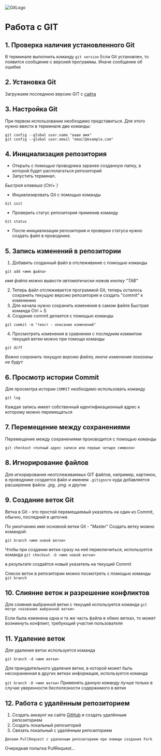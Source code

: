 ![GitLogo](GitLogo.png)
# Работа с GIT

## 1. Проверка наличия установленного Git

В терминале выполнить команду `git version`
Если Git установлен, то появится сообщение с версией программы. Иначе сообщение об ошибке

## 2. Установка Git
Загружаем последнюю версию GIT с [сайта](https://git-scm.com/downloads)

## 3. Настройка Git
При первом использовании необходимо представиться. Для этого нужно ввести в терминале две команды:
```
git config --global user.name "ваше имя"
git config --global user.email "email@example.com"
```
## 4. Инициализация репозитория
* Открыть с помощью проводника заранее созданную папку, в которой будет располагаться репозиторий
* Запустить терминал.

*Быстрая клавиша (Ctrl+`)*
* Инциализировать Git с помощью команды
```
Git init
```
* Проверить статус репозитория применив команду
```
Git status
```
* После инициализации репозитория и проверки статуса нужно создать файл в проводнике.

## 5. Запись изменений в репозитории
1. Добавить созданный файл в отслеживание с помощью команды
```
git add <имя файла>
```
*имя файла можно вывести автоматически нажав кнопку "TAB"*

2. Теперь файл отслеживается программой Git, теперь осталось сохранить текущую версию репозитория и создать "commit" к изменению 
3. Для начала нужно сохранить изменения в самом файле
Быстрая команда Ctrl + S
3. Создание commit делается с помощью команды 
```
git commit -m "текст - описание изменений"
```
4. Просмотреть изменения в сравнении с последним коммитом текущей ветки можно при помощи команды
```
git diff
```
*Важно сохранить текущую версию файла, иначе изменения показаны не будут*
## 6. Просмотр истории Commit

Для просмотра истории `COMMIT` необходимо использовать команду
```
git log
```
Каждая запись имеет собственный идентификационный адрес к которому можно перемещаться
## 7. Перемещение между сохранениями
Перемещение между сохранениями производится с помощью команды
```
git checkout <полный адрес записи или первые четыре символа>
```
## 8. Игнорирование файлов
Для игнорирования неотслеживаемых GIT файлов, например, картинок, в проводнике создается файл и именем `.gitignore` куда добавляется расширение файла: *.jpg, .png. и другие*

## 9. Создание веток Git
Ветка в Git - это простой перемещаемый указатель на один из Commit, обычно, последний в цепочке.

По умолчанию имя основной ветки Git - "Master"
Создать ветку можно командой:

`git branch <имя новой ветки>`

Чтобы при создании ветки сразу на неё переключиться, используется команда 
`git checkout -b <имя новой ветки>`

в результате создаётся новый указатель на текущий Commit

Список веток в репозитории можно посмотреть с помощью команды
`git branch`
## 10. Слияние веток и разрешение конфликтов
Для слияния выбранной ветки с текущей используется команда
`git merge <название выбранной ветки>`

Если была изменена одна и та же часть файла
в обеих ветках, то может возникнуть конфликт, 
требующий участия пользователя
## 11. Удаление веток
Для удаления веток используется команда

`git branch -d <имя ветки>`

Для принудительного удаления ветки, в которой может быть несохраненная в других ветках информация, используется команда

`git branch -D <имя ветки>`
Применять данную команду лучше только в случае уверенности бесполезности содержимого в ветке

## 12. Работа с удалённым репозиторием
1. Создать аккаунт на сайте [GitHub](GitHub.com) и создать удалённым репозиторием
2. Создать локальный репозиторий
3. Связать локальный с удалённым репозиторием
```
Делаем PullRequest с удаленным репозиторием при помощи создания Fork
```
Очередная попытка PullRequest...
